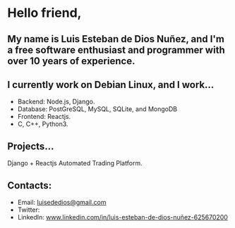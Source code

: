 <h1>Hello friend,</h1>

<h2>My name is Luis Esteban de Dios Nuñez, and I'm a free software enthusiast and programmer with over 10 years of experience.</h2>
<h2>I currently work on Debian Linux, and I work...</h2>

- Backend: Node.js, Django.
- Database: PostGreSQL, MySQL, SQLite, and MongoDB
- Frontend: Reactjs.
- C, C++, Python3.

<h2>Projects...</h2>
Django + Reactjs Automated Trading Platform.

<h2>Contacts:</h2>
<ul type="A">
<li>Email: <a href=mailto>luisededios@gmail.com</a></li>
<li>Twitter: <a href=mailto></a></li>
<li>LinkedIn: <a href=mailto>www.linkedin.com/in/luis-esteban-de-dios-nuñez-625670200</a></li>
</ul><br>
